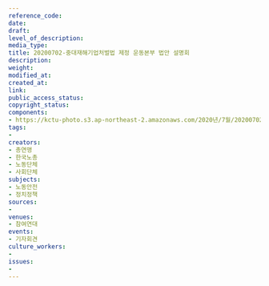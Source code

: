```yaml
---
reference_code: 
date: 
draft: 
level_of_description: 
media_type: 
title: 20200702-중대재해기업처벌법 제정 운동본부 법안 설명회
description: 
weight: 
modified_at: 
created_at: 
link: 
public_access_status: 
copyright_status: 
components:
- https://kctu-photo.s3.ap-northeast-2.amazonaws.com/2020년/7월/20200702-중대재해기업처벌법+제정+운동본부+법안+설명회/_CTU1835.jpg
tags:
- 
creators:
- 총연맹
- 한국노총
- 노동단체
- 사회단체
subjects:
- 노동안전
- 정치정책
sources:
- 
venues:
- 참여연대
events:
- 기자회견
culture_workers:
- 
issues:
- 
---
```

